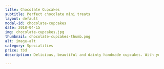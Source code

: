 ```yaml
---
title: Chocolate Cupcakes
subtitle: Perfect chocolate mini treats
layout: default
modal-id: chocolate-cupcakes
date: 2018-04-15
img: chocolate-cupcakes.jpg
thumbnail: chocolate-cupcakes-thumb.png
alt: image-alt
category: Specialities
price: tbd
description: Delicious, beautiful and dainty handmade cupcakes. With your choice of flavour, frosting and toppings. Ideal for any occasion. This specific treat is chocolate with vanilla buttercream and sugarpaste decorations.

---
```

